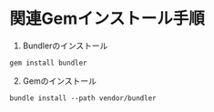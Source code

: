 # 関連Gemインストール手順

1. Bundlerのインストール
```
gem install bundler
```
2. Gemのインストール
```
bundle install --path vendor/bundler
```
